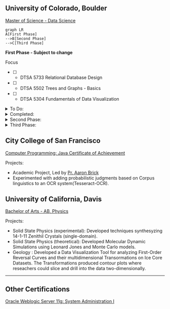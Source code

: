 
## University of Colorado, Boulder
[Master of Science - Data Science](https://www.colorado.edu/program/data-science/coursera-overview)

```mermaid
graph LR
A[First Phase]
-->B[Second Phase]
-->C[Third Phase]
```
__First Phase - Subject to change__

Focus
- [ ]  - DTSA 5733 Relational Database Design<br/>
- [ ]  - DTSA 5502 Trees and Graphs - Basics <br/>
- [ ]  - DTSA 5304 Fundamentals of Data Visualization<br/>

<details>
  <summary>To Do:</summary>
DTSA 5701 Introduction to High-Performance and Parallel Computing<br/>
DTSA 5509 Introduction to Machine Learning - Supervised Learning<br/>
DTSA 5511 Introduction to Deep Learning<br/>
DTSA 5503 Dynamic Programming and Greedy Algorithms<br/>
EMEA 5031 Foundations and Initiation<br/>
</details>
  
<details>
  <summary>Completed:</summary>
  - <a href="https://www.coursera.org/account/accomplishments/verify/R9FKFC5Y4GLK">DTSA 5501 Algorithms for Searching Sorting and Indexing</a><br/>
  - <a href="https://www.coursera.org/learn/the-structured-query-language-sql)">DTSA 5734 The Structured Query Language (SQL)</a><br/>
  - DTSA 5735 Advanced Topics and Future Trends in Database Technologies<br/>
</details>


<details>
  <summary>Second Phase:</summary>
- DTSA 5510 Unsupervised Algorithms in Machine Learning (1 credit)<br/>
- DTSA 5301 Data Science as a Field (1 credit)<br/>
- DTSA 5302 Cybersecurity for Data Science (1 credit)<br/>
- DTSA 5303 Ethical Issues in Data Science (1 credit)<br/>
- DTSA 5707 Deep Learning Applications for Computer Vision (1 credit)<br/>
- DTSA 5020 Regression and Classification (1 credit)<br/>
- DTSA 5507 Fundamentals of Software Architecture for Big Data (1 credit)<br/>
- EMEA 5032 Project Planning and Execution (1 credit)<br/>
- EMEA 5033 Agile Project Management (1 credit)<br/>
- DTSA 5842 Effective Communication: Writing Design and Presentation (1 credit)<br/>

</details>
<details>
  <summary>Third Phase:</summary>
- DTSA 5504 Data Mining Pipeline (1 credit)<br/>
- DTSA 5505 Data Mining Methods (1 credit)<br/>
- DTSA 5506 Data Mining Project (1 credit)<br/>
- DTSA 5001 Probability Theory - Foundation for Data Science (1 credit)<br/>
- DTSA 5002 Statistical Inference for Estimation in Data Science (1 credit)<br/>
- DTSA 5003 Statistical Inference and Hypothesis Testing in Data Science <br/>
- DTSA 5011 Modern Regression Analysis in R (1 credit)<br/>
- DTSA 5012 ANOVA and Experimental Design (1 credit)<br/>
- DTSA 5013 Generalized Linear Models and Nonparametric Regression (1 credit)<br/>
</details>
  
## City College of San Francisco
[Computer Programming: Java Certificate of Achievement](https://ccsf.curricunet.com/Report/Program/GetReport/893?reportId=29)

Projects:
- Academic Project, Led by [Pr. Aaron Brick](https://github.com/aaronbrick)<br/>
- Experimented with adding probabilistic judgments based on Corpus linguistics to an OCR system(Tesseract-OCR).

## University of California, Davis
[Bachelor of Arts - AB, Physics](https://physics.ucdavis.edu/)

Projects: 
- Solid State Physics (experimental): Developed techniques synthesyzing 14-1-11 Zenithil Crystals (single-domain).
- Solid State Physics (theoretical):  Developed Molecular Dynamic Simulations using Leonard Jones and Monte Carlo models.
- Geology : Developed a Data Visualization Tool for analyzing First-Order Reversal Curves and their multidimensional Transormations on Ice Core Datasets. The Transformations produced contour plots where reseachers could slice and drill into the data two-dimensionally.

---

## Other Certifications
[Oracle Weblogic Server 11g: System Administration I](https://education.oracle.com/oracle-weblogic-server-12c-administration-i/pexam_1Z0-133)

